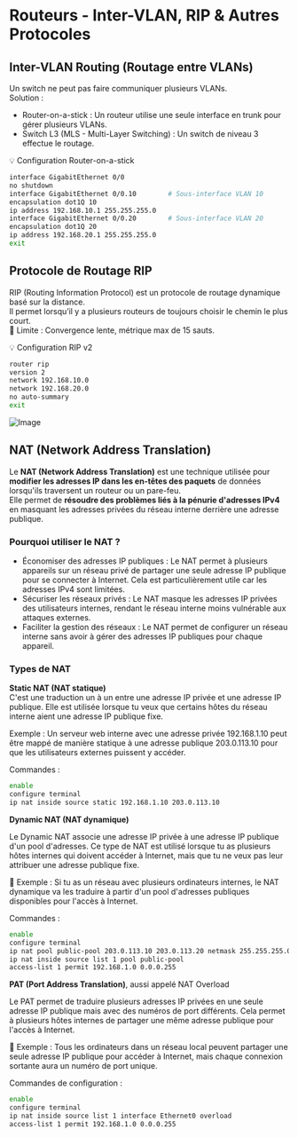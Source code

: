 # Routeurs - Inter-VLAN, RIP & Autres Protocoles

## Inter-VLAN Routing (Routage entre VLANs)
Un switch ne peut pas faire communiquer plusieurs VLANs.  
Solution :
- Router-on-a-stick : Un routeur utilise une seule interface en trunk pour gérer plusieurs VLANs.
- Switch L3 (MLS - Multi-Layer Switching) : Un switch de niveau 3 effectue le routage.

💡 Configuration Router-on-a-stick
```bash 
interface GigabitEthernet 0/0
no shutdown
interface GigabitEthernet 0/0.10      	# Sous-interface VLAN 10
encapsulation dot1Q 10
ip address 192.168.10.1 255.255.255.0
interface GigabitEthernet 0/0.20      	# Sous-interface VLAN 20
encapsulation dot1Q 20
ip address 192.168.20.1 255.255.255.0
exit 
```

## Protocole de Routage RIP
RIP (Routing Information Protocol) est un protocole de routage dynamique basé sur la distance.  
Il permet lorsqu’il y a plusieurs routeurs de toujours choisir le chemin le plus court.   
🚨 Limite : Convergence lente, métrique max de 15 sauts.  

💡 Configuration RIP v2  
```bash
router rip
version 2
network 192.168.10.0
network 192.168.20.0
no auto-summary
exit
```

![Image](Commandes_CISCO_1.png)  


## NAT (Network Address Translation)

Le **NAT (Network Address Translation)** est une technique utilisée pour **modifier les adresses IP dans les en-têtes des paquets** de données lorsqu'ils traversent un routeur ou un pare-feu.   
Elle permet de **résoudre des problèmes liés à la pénurie d'adresses IPv4** en masquant les adresses privées du réseau interne derrière une adresse publique.  


### Pourquoi utiliser le NAT ?
- Économiser des adresses IP publiques : Le NAT permet à plusieurs appareils sur un réseau privé de partager une seule adresse IP publique pour se connecter à Internet. Cela est particulièrement utile car les adresses IPv4 sont limitées.
- Sécuriser les réseaux privés : Le NAT masque les adresses IP privées des utilisateurs internes, rendant le réseau interne moins vulnérable aux attaques externes.
- Faciliter la gestion des réseaux : Le NAT permet de configurer un réseau interne sans avoir à gérer des adresses IP publiques pour chaque appareil.  

### Types de NAT
**Static NAT (NAT statique)**  
C'est une traduction un à un entre une adresse IP privée et une adresse IP publique. Elle est utilisée lorsque tu veux que certains hôtes du réseau interne aient une adresse IP publique fixe.  

Exemple : Un serveur web interne avec une adresse privée 192.168.1.10 peut être mappé de manière statique à une adresse publique 203.0.113.10 pour que les utilisateurs externes puissent y accéder.  

Commandes :  
```bash
enable
configure terminal
ip nat inside source static 192.168.1.10 203.0.113.10  						# Associe 192.168.1.10 à 203.0.113.10
```

**Dynamic NAT (NAT dynamique)**  

Le Dynamic NAT associe une adresse IP privée à une adresse IP publique d'un pool d'adresses. Ce type de NAT est utilisé lorsque tu as plusieurs hôtes internes qui doivent accéder à Internet, mais que tu ne veux pas leur attribuer une adresse publique fixe.  

📌 Exemple : Si tu as un réseau avec plusieurs ordinateurs internes, le NAT dynamique va les traduire à partir d'un pool d'adresses publiques disponibles pour l'accès à Internet.  

Commandes :  
```bash
enable
configure terminal
ip nat pool public-pool 203.0.113.10 203.0.113.20 netmask 255.255.255.0  	# Déclare un pool d'IP publiques
ip nat inside source list 1 pool public-pool  								# Utilisation du pool pour la traduction
access-list 1 permit 192.168.1.0 0.0.0.255  								# Définir les adresses privées autorisées
```


**PAT (Port Address Translation)**, aussi appelé NAT Overload

Le PAT permet de traduire plusieurs adresses IP privées en une seule adresse IP publique mais avec des numéros de port différents. Cela permet à plusieurs hôtes internes de partager une même adresse publique pour l'accès à Internet.  

📌 Exemple : Tous les ordinateurs dans un réseau local peuvent partager une seule adresse IP publique pour accéder à Internet, mais chaque connexion sortante aura un numéro de port unique.  

Commandes de configuration :  
```bash
enable
configure terminal
ip nat inside source list 1 interface Ethernet0 overload  					# Utilise l'interface externe et active le PAT
access-list 1 permit 192.168.1.0 0.0.0.255  								# Définir les adresses privées autorisées
```